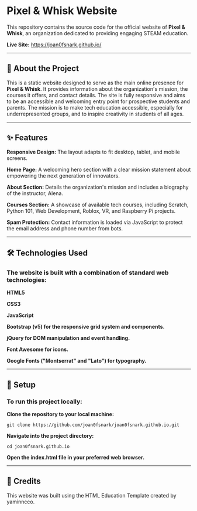 # Pixel & Whisk Website

This repository contains the source code for the official website of **Pixel & Whisk**, an organization dedicated to providing engaging STEAM education.

**Live Site:** https://joan0fsnark.github.io/

---

## 📜 About the Project

This is a static website designed to serve as the main online presence for **Pixel & Whisk**. It provides information about the organization's mission, the courses it offers, and contact details. The site is fully responsive and aims to be an accessible and welcoming entry point for prospective students and parents. The mission is to make tech education accessible, especially for underrepresented groups, and to inspire creativity in students of all ages.

---

## ✨ Features

**Responsive Design:** The layout adapts to fit desktop, tablet, and mobile screens.

**Home Page:** A welcoming hero section with a clear mission statement about empowering the next generation of innovators.

**About Section:** Details the organization's mission and includes a biography of the instructor, Alena.

**Courses Section:** A showcase of available tech courses, including Scratch, Python 101, Web Development, Roblox, VR, and Raspberry Pi projects.

**Spam Protection:** Contact information is loaded via JavaScript to protect the email address and phone number from bots.

---

## 🛠️ Technologies Used
### The website is built with a combination of standard web technologies:

**HTML5**

**CSS3**

**JavaScript**

**Bootstrap (v5) for the responsive grid system and components.**

**jQuery for DOM manipulation and event handling.**

**Font Awesome for icons.**

**Google Fonts ("Montserrat" and "Lato") for typography.**

---

## 🚀 Setup
### To run this project locally:

**Clone the repository to your local machine:**

`git clone https://github.com/joan0fsnark/joan0fsnark.github.io.git`

**Navigate into the project directory:**

`cd joan0fsnark.github.io`

**Open the index.html file in your preferred web browser.**

---

## 🙏 Credits
This website was built using the HTML Education Template created by yaminncco.
